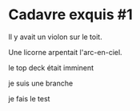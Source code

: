 # Cadavre exquis #1

Il y avait un violon sur le toit.

Une licorne arpentait l'arc-en-ciel.

le top deck était imminent

je suis une branche

je fais le test
